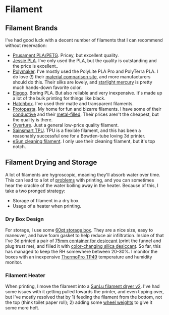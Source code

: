 # Filament

## Filament Brands

I've had good luck with a decent number of filaments that I can recommend
without reservation:

* [Prusament PLA/PETG](https://prusament.com/). Pricey, but excellent quality.
* [Jessie PLA](https://www.printedsolid.com/collections/1-75mm-jessie). I've only
  used the PLA, but the quality is outstanding and the price is excellent..
* [Polymaker](https://us.polymaker.com/). I've mostly used the PolyLite PLA Pro
  and PolyTerra PLA. I do love (!) their [material comparison
  site](https://app.powerbi.com/view?r=eyJrIjoiOGIxOTRjM2EtMGVhYS00ZDEwLWJmNTktYTlkYzRlOWY2Nzk2IiwidCI6IjUzOTgwYzA1LWI4MWYtNDM2My04OWNiLTU3NzRiMWFlYWYyZCIsImMiOjEwfQ%3D%3D),
  and more manufacturers should do this. Their silks are lovely, and [starlight
  mercury](https://us.polymaker.com/products/polylite-starlight-pla) is pretty
  much hands-down favorite color.
* [Elegoo](https://www.elegoo.com/products/elegoo-pla-filament-1-75mm-3d-printer-filament-1kg-spool-2-2-lbs).
  Boring PLA. But also reliable and very inexpensive. It's made up a lot of the
  bulk printing for things like black.
* [Hatchbox](https://www.hatchbox3d.com/). I've used their matte and transparent
  filaments.
* [Protopasta](https://www.proto-pasta.com/). My home for fun and bizarre
  filaments. I have some of their
  [conductive](https://www.proto-pasta.com/collections/all/feature_electrically-conductive)
  and their
  [metal-filled](https://www.proto-pasta.com/collections/all/contents_metal-powder).
  Their prices aren't the cheapest, but the quality is there.
* [Overture](https://overture3d.com/products/overturepla). Just a general
  low-price quality filament.
* [Sainsmart TPU](https://www.sainsmart.com/collections/tpu-filament). TPU is a
  flexible filament, and this has been a reasonably successful one for a
  Bowden-tube loving 3d printer.
* [eSun cleaning filament](https://www.esun3d.com/eclean-product/). I only use their cleaning filament, but it's top notch.

## Filament Drying and Storage

A lot of filaments are hygroscopic, meaning they'll absorb water over time. This
can lead to a lot of [problems]() with printing, and you can sometimes hear the
crackle of the water boiling away in the heater. Because of this, I take a two
pronged strategy:

* Storage of filament in a dry box.
* Usage of a heater when printing.

### Dry Box Design

For storage, I use some [60qt storage
box](https://www.irisusainc.com/collections/weathertight/products/60-quart-weathertight-multi-purpose-storage-box-clear-with-blue-buckles-3-pack).
They are a nice size, easy to maneuver, and have foam gasket to help reduce air
infiltration. Inside of that I've 3d printed a pair of [75mm container for
desiccant](https://www.printables.com/model/1367-malolos-silica-gel-desiccant-containers)
(print the funnel and plug trust me), and filled it with [color-changing silica
desiccant](https://www.amazon.com/dp/B013L31PQ0). So far, this has managed to
keep the RH somewhere between 20-30%. I monitor the boxes with an inexpensive
[ThermoPro TP49](https://buythermopro.com/product/tp49/) temperature and
humidity monitor.


### Filament Heater

When printing, I move the filament into a [SunLu filament dryer
v2](https://www.sunlu.com/products/new-version-sunlu-filadryer-s2). I've had
some issues with it getting pulled towards the printer, and even tipping over,
but I've mostly resolved that by 1) feeding the filament from the bottom, not
the top (think toilet paper roll); 2) adding some [wheel
weights](https://www.amazon.com/gp/product/B071WP8HGP/) to give it some more
heft. 